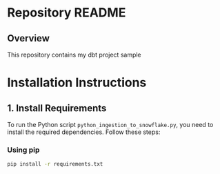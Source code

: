Repository README
=================

Overview
--------

This repository contains my dbt project sample

# Installation Instructions

## 1. Install Requirements

To run the Python script `python_ingestion_to_snowflake.py`, you need to install the required dependencies. Follow these steps:

### Using pip

```bash
pip install -r requirements.txt
